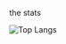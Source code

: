 the stats

![Top Langs](https://github-readme-stats.vercel.app/api/top-langs/?username=gabrielguidini&layout=compact)
